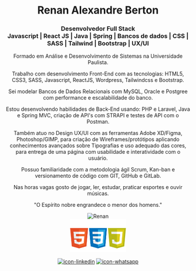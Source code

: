 <div align= "center">

  # Renan Alexandre Berton
  ### Desenvolvedor Full Stack <br> Javascript | React JS | Java | Spring | Bancos de dados | CSS | SASS | Tailwind | Bootstrap | UX/UI

  Formado em Análise e Desenvolvimento de Sistemas na Universidade Paulista.

  Trabalho com desenvolvimento Front-End com as tecnologias: HTML5, CSS3, SASS, Javascript, ReactJS, Wordpress, Tailwindcss e Bootstrap.

  Sei modelar Bancos de Dados Relacionais com MySQL, Oracle e Postgree com performance e escalabilidade do banco.

  Estou desenvolvendo habilidades de Back-End usando: PHP e Laravel, Java e Spring MVC, criação de API's com STRAPI e testes de API com o Postman.

  Também atuo no Design UX/UI com as ferramentas Adobe XD/Figma, Photoshop/GIMP, para criação de Wireframes/protótipos aplicando conhecimentos avançados sobre Tipografias e uso adequado das cores, para entrega de uma página com usabilidade e interatividade com o usuário.

  Possuo familiaridade com a metodologia ágil Scrum, Kan-ban e versionamento de código com GIT, GitHub e GitLab.

  Nas horas vagas gosto de jogar, ler, estudar, praticar esportes e ouvir músicas.

  "O Espírito nobre engrandece o menor dos homens."

  <img alt="Renan" height="auto" width="30%" src= "https://github-readme-stats.vercel.app/api/top-langs/?username=renanberton&themes=dark"><br>
  <img alt="Renan" height="auto" width="30%" src= "https://github.com/renanberton/renanberton/blob/main/icones.png">
</div>

<div align= "center" style="display: inline_block; width:100%; height:auto">
  
  [![icon-linkedin](https://img.shields.io/badge/LinkedIn-0077B5?style=for-the-badge&logo=linkedin&logoColor=white)](https://www.linkedin.com/in/renan-alexandre-berton-565620142/)
  [![icon-whatsapp](https://img.shields.io/badge/WhatsApp-25D366?style=for-the-badge&logo=whatsapp&logoColor=white)](https://wa.me/5511976573355)
 
</div>


